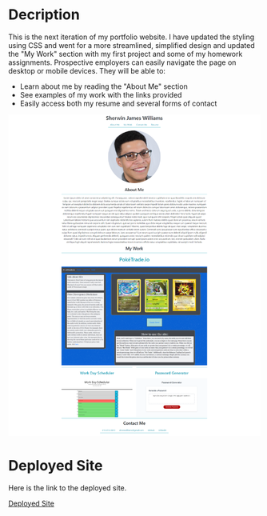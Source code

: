 # Decription
This is the next iteration of my portfolio website. I have updated the styling using CSS and went for a more streamlined, simplified design and updated the "My Work" section with my first project and some of my homework assignments. Prospective employers can easily navigate the page on desktop or mobile devices. They will be able to:
- Learn about me by reading the "About Me" section
- See examples of my work with the links provided
- Easily access both my resume and several forms of contact

![Portfolio  Site](assests/images/deployed-site.png)

# Deployed Site
Here is the link to the deployed site.

[Deployed Site](https://shrwnwilliams.github.io/sherwin-williams-portfolio/)